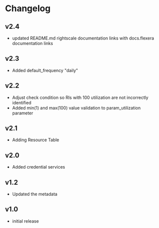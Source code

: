 # Changelog

## v2.4

- updated README.md rightscale documentation links with docs.flexera documentation links

## v2.3

- Added default_frequency "daily"

## v2.2

- Adjust check condition so RIs with 100 utilization are not incorrectly identified
- Added min(1) and max(100) value validation to param_utilization parameter

## v2.1

- Adding Resource Table

## v2.0

- Added credential services

## v1.2

- Updated the metadata

## v1.0

- initial release
